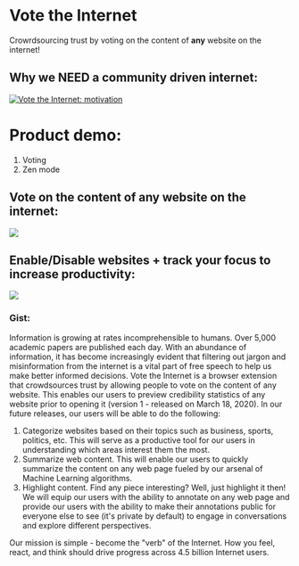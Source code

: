 # Vote the Internet
Crowrdsourcing trust by voting on the content of __any__ website on the internet!


## Why we NEED a community driven internet:
[![Vote the Internet: motivation](https://img.youtube.com/vi/NA3KoBhlMns/0.jpg)](https://www.youtube.com/watch?v=NA3KoBhlMns)

# Product demo:
<ol>
<li>Voting</li>
<li>Zen mode</li>
</ol>

## Vote on the content of any website on the internet:
![](https://github.com/RoundPegs9/vote-the-internet-chrome-extension/blob/master/assets/vti.gif)

## Enable/Disable websites + track your focus to increase productivity:
![](https://github.com/RoundPegs9/vote-the-internet-chrome-extension/blob/master/assets/zen.gif)

### Gist:
Information is growing at rates incomprehensible to humans. Over 5,000 academic papers are published each day. With an abundance of information, it has become increasingly evident that filtering out jargon and misinformation from the internet is a vital part of free speech to help us make better informed decisions. 
Vote the Internet is a browser extension that crowdsources trust by allowing people to vote on the content of any website. This enables our users to preview credibility statistics of any website prior to opening it (version 1 - released on March 18, 2020).
In our future releases, our users will be able to do the following:
1. Categorize websites based on their topics such as business, sports, politics, etc. This will serve as a productive tool for our users in understanding which areas interest them the most.
2. Summarize web content. This will enable our users to quickly summarize the content on any web page fueled by our arsenal of Machine Learning algorithms.
3. Highlight content. Find any piece interesting? Well, just highlight it then! We will equip our users with the ability to annotate on any web page and provide our users with the ability to make their annotations public for everyone else to see (it's private by default) to engage in conversations and explore different perspectives.

Our mission is simple - become the "verb" of the Internet. How you feel, react, and think should drive progress across 4.5 billion Internet users.
